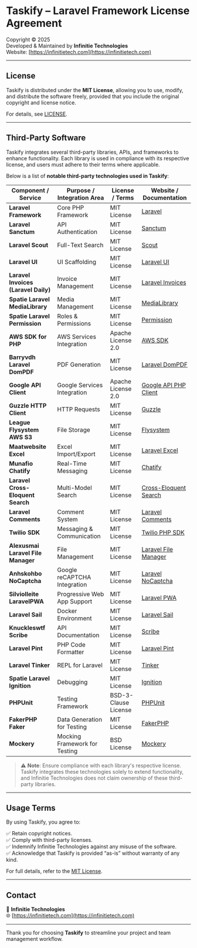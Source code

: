 # Taskify – Laravel Framework License Agreement

Copyright © 2025  
Developed & Maintained by **Infinitie Technologies**  
Website: [https://infinitietech.com](https://infinitietech.com)

---

## License

Taskify is distributed under the **MIT License**, allowing you to use, modify, and distribute the software freely, provided that you include the original copyright and license notice.

For details, see [LICENSE](LICENSE).

---

## Third-Party Software

Taskify integrates several third-party libraries, APIs, and frameworks to enhance functionality. Each library is used in compliance with its respective license, and users must adhere to their terms where applicable.

Below is a list of **notable third-party technologies used in Taskify**:

| Component / Service                        | Purpose / Integration Area                 | License / Terms              | Website / Documentation                                  |
|--------------------------------------------|--------------------------------------------|------------------------------|----------------------------------------------------------|
| **Laravel Framework**                      | Core PHP Framework                         | MIT License                  | [Laravel](https://laravel.com) |
| **Laravel Sanctum**                        | API Authentication                         | MIT License                  | [Sanctum](https://laravel.com/docs/sanctum) |
| **Laravel Scout**                          | Full-Text Search                           | MIT License                  | [Scout](https://laravel.com/docs/scout) |
| **Laravel UI**                             | UI Scaffolding                             | MIT License                  | [Laravel UI](https://github.com/laravel/ui) |
| **Laravel Invoices (Laravel Daily)**       | Invoice Management                         | MIT License                  | [Laravel Invoices](https://github.com/LaravelDaily/Laravel-Invoices) |
| **Spatie Laravel MediaLibrary**            | Media Management                           | MIT License                  | [MediaLibrary](https://github.com/spatie/laravel-medialibrary) |
| **Spatie Laravel Permission**              | Roles & Permissions                        | MIT License                  | [Permission](https://github.com/spatie/laravel-permission) |
| **AWS SDK for PHP**                        | AWS Services Integration                   | Apache License 2.0           | [AWS SDK](https://aws.amazon.com/sdk-for-php/) |
| **Barryvdh Laravel DomPDF**                | PDF Generation                             | MIT License                  | [Laravel DomPDF](https://github.com/barryvdh/laravel-dompdf) |
| **Google API Client**                      | Google Services Integration                | Apache License 2.0           | [Google API PHP Client](https://github.com/googleapis/google-api-php-client) |
| **Guzzle HTTP Client**                     | HTTP Requests                              | MIT License                  | [Guzzle](https://github.com/guzzle/guzzle) |
| **League Flysystem AWS S3**                | File Storage                               | MIT License                  | [Flysystem](https://flysystem.thephpleague.com/) |
| **Maatwebsite Excel**                      | Excel Import/Export                        | MIT License                  | [Laravel Excel](https://github.com/Maatwebsite/Laravel-Excel) |
| **Munafio Chatify**                        | Real-Time Messaging                        | MIT License                  | [Chatify](https://github.com/munafio/chatify) |
| **Laravel Cross-Eloquent Search**          | Multi-Model Search                         | MIT License                  | [Cross-Eloquent Search](https://github.com/protonemedia/laravel-cross-eloquent-search) |
| **Laravel Comments**                       | Comment System                             | MIT License                  | [Laravel Comments](https://github.com/ryangjchandler/laravel-comments) |
| **Twilio SDK**                             | Messaging & Communication                  | MIT License                  | [Twilio PHP SDK](https://www.twilio.com/docs/libraries/php) |
| **Alexusmai Laravel File Manager**         | File Management                            | MIT License                  | [Laravel File Manager](https://github.com/alexusmai/laravel-file-manager) |
| **Anhskohbo NoCaptcha**                    | Google reCAPTCHA Integration               | MIT License                  | [Laravel NoCaptcha](https://github.com/anhskohbo/no-captcha) |
| **Silviolleite LaravelPWA**                | Progressive Web App Support                | MIT License                  | [Laravel PWA](https://github.com/silviolleite/laravel-pwa) |
| **Laravel Sail**                           | Docker Environment                         | MIT License                  | [Laravel Sail](https://laravel.com/docs/sail) |
| **Knuckleswtf Scribe**                     | API Documentation                          | MIT License                  | [Scribe](https://github.com/knuckleswtf/scribe) |
| **Laravel Pint**                           | PHP Code Formatter                         | MIT License                  | [Laravel Pint](https://laravel.com/docs/pint) |
| **Laravel Tinker**                         | REPL for Laravel                           | MIT License                  | [Tinker](https://laravel.com/docs/tinker) |
| **Spatie Laravel Ignition**                | Debugging                                  | MIT License                  | [Ignition](https://github.com/spatie/laravel-ignition) |
| **PHPUnit**                                | Testing Framework                          | BSD-3-Clause License         | [PHPUnit](https://phpunit.de) |
| **FakerPHP Faker**                         | Data Generation for Testing                | MIT License                  | [FakerPHP](https://fakerphp.github.io/) |
| **Mockery**                                | Mocking Framework for Testing              | BSD License                  | [Mockery](https://github.com/mockery/mockery) |

> ⚠️ **Note**: Ensure compliance with each library's respective license. Taskify integrates these technologies solely to extend functionality, and Infinitie Technologies does not claim ownership of these third-party libraries.

---

## Usage Terms

By using Taskify, you agree to:

✅ Retain copyright notices.  
✅ Comply with third-party licenses.  
✅ Indemnify Infinitie Technologies against any misuse of the software.  
✅ Acknowledge that Taskify is provided “as-is” without warranty of any kind.

For full details, refer to the [MIT License](LICENSE).

---

## Contact

📧 **Infinitie Technologies**  
🌐 [https://infinitietech.com](https://infinitietech.com)

---

Thank you for choosing **Taskify** to streamline your project and team management workflow.
